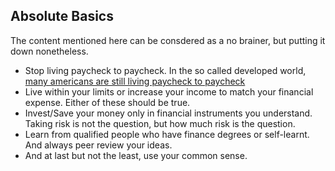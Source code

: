 ## Absolute Basics

The content mentioned here can be consdered as a no brainer, but putting it down nonetheless.

- Stop living paycheck to paycheck. In the so called developed world, [many americans are still living paycheck to paycheck](https://www.marketwatch.com/story/a-shocking-number-of-americans-are-living-paycheck-to-paycheck-2020-01-07)
- Live within your limits or increase your income to match your financial expense. Either of these should be true.
- Invest/Save your money only in financial instruments you understand. Taking risk is not the question, but how much risk is the question.
- Learn from qualified people who have finance degrees or self-learnt. And always peer review your ideas.
- And at last but not the least, use your common sense. 
